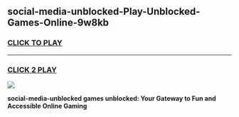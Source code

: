 
## social-media-unblocked-Play-Unblocked-Games-Online-9w8kb
<h3>
<a href="https://premium76.site?title=social-media-unblocked&ref=25A">CLICK TO PLAY</a></h3>
<hr>

<h3>
<a href="https://premium76.site?title=social-media-unblocked&ref=25A">CLICK 2 PLAY</a>
  
</h3>

<a href="https://premium76.site?title=social-media-unblocked&ref=25A"><img src="https://clearcache.store/games.png"></a>


**social-media-unblocked games unblocked: Your Gateway to Fun and Accessible Online Gaming**
